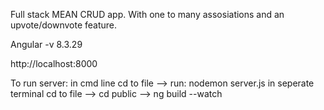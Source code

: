 Full stack MEAN CRUD app. With one to many assosiations and an upvote/downvote feature.  

Angular -v 8.3.29

http://localhost:8000

To run server: 
in cmd line cd to file --> run: nodemon server.js
in seperate terminal cd to file --> cd public --> ng build --watch
